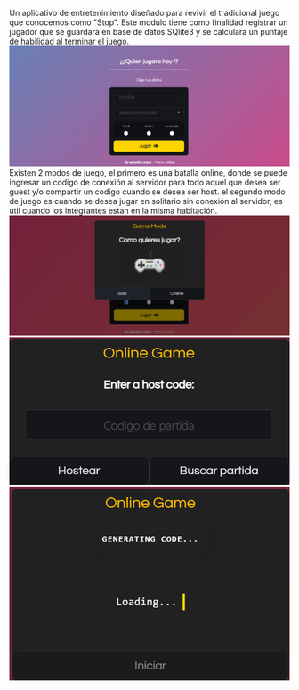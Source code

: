 Un aplicativo de entretenimiento diseñado para revivir el tradicional juego que conocemos como "Stop". Este modulo tiene como finalidad registrar un jugador que se guardara
en base de datos SQlite3 y se calculara un puntaje de habilidad al terminar el juego.
![](https://github.com/sebasquez123/StopGameApp/blob/main/Figura-inicio.png)
Existen 2 modos de juego, el primero es una batalla online, donde se puede ingresar un codigo de conexión al servidor para todo aquel que desea ser guest y/o compartir un 
codigo cuando se desea ser host. el segundo modo de juego es cuando se desea jugar en solitario sin conexión al servidor, es util cuando los integrantes estan en la misma
habitación.
![](https://github.com/sebasquez123/StopGameApp/blob/main/Figura-solitario.png)
![](https://github.com/sebasquez123/StopGameApp/blob/main/Figura-EnterCode.png)
![](https://github.com/sebasquez123/StopGameApp/blob/main/Figura-HostCode.png)

